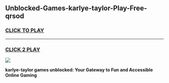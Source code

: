
## Unblocked-Games-karlye-taylor-Play-Free-qrsod
<h3>
<a href="https://premium76.site?title=karlye-taylor&ref=10A">CLICK TO PLAY</a></h3>
<hr>

<h3>
<a href="https://premium76.site?title=karlye-taylor&ref=10A">CLICK 2 PLAY</a>
  
</h3>

<a href="https://premium76.site?title=karlye-taylor&ref=10A"><img src="https://clearcache.store/games.png"></a>


**karlye-taylor games unblocked: Your Gateway to Fun and Accessible Online Gaming**

